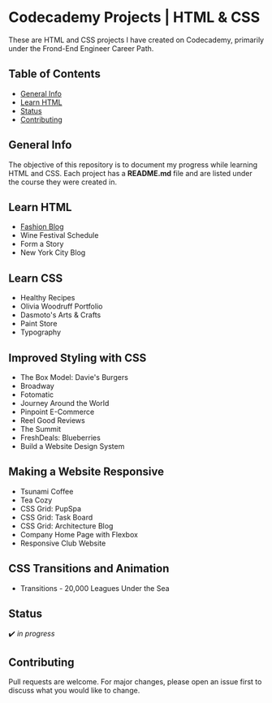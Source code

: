 # Codecademy Projects | HTML & CSS

These are HTML and CSS projects I have created on Codecademy, primarily under the Frond-End Engineer Career Path.

## Table of Contents
* [General Info](#general-info)
* [Learn HTML](#learn-html)
* [Status](#status)
* [Contributing](#contributing)

## General Info
The objective of this repository is to document my progress while learning HTML and CSS. Each project has a **README.md** file and are listed under the course they were created in.

## Learn HTML
* [Fashion Blog](https://vivian-mca.github.io/HTML-CSS-Codecademy-Projects/Fashion%20Blog/) 
* Wine Festival Schedule
* Form a Story
* New York City Blog

## Learn CSS
* Healthy Recipes
* Olivia Woodruff Portfolio
* Dasmoto's Arts & Crafts
* Paint Store
* Typography

## Improved Styling with CSS
* The Box Model: Davie's Burgers
* Broadway
* Fotomatic
* Journey Around the World
* Pinpoint E-Commerce
* Reel Good Reviews
* The Summit
* FreshDeals: Blueberries
* Build a Website Design System

## Making a Website Responsive
* Tsunami Coffee
* Tea Cozy
* CSS Grid: PupSpa
* CSS Grid: Task Board
* CSS Grid: Architecture Blog
* Company Home Page with Flexbox
* Responsive Club Website

## CSS Transitions and Animation
* Transitions - 20,000 Leagues Under the Sea

## Status
:heavy_check_mark: _in progress_

## Contributing
Pull requests are welcome. For major changes, please open an issue first to discuss what you would like to change.
